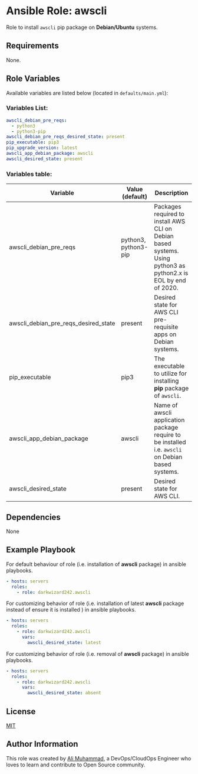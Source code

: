 # Ansible Role: awscli

Role to install `awscli` pip package on **Debian/Ubuntu** systems.

## Requirements

None.

## Role Variables

Available variables are listed below (located in `defaults/main.yml`):

### Variables List:

```yaml
awscli_debian_pre_reqs:
  - python3
  - python3-pip
awscli_debian_pre_reqs_desired_state: present
pip_executable: pip3
pip_upgrade_version: latest
awscli_app_debian_package: awscli
awscli_desired_state: present
```

### Variables table:

Variable                             | Value (default)      | Description
------------------------------------ | -------------------- | ---------------------------------------------------------------------------------------------------------------
awscli_debian_pre_reqs               | python3, python3-pip | Packages required to install AWS CLI on Debian based systems. Using python3 as python2.x is EOL by end of 2020.
awscli_debian_pre_reqs_desired_state | present              | Desired state for AWS CLI pre-requisite apps on Debian systems.
pip_executable                       | pip3                 | The executable to utilize for installing **pip** package of `awscli`.
awscli_app_debian_package            | awscli               | Name of awscli application package require to be installed i.e. `awscli` on Debian based systems.
awscli_desired_state                 | present              | Desired state for AWS CLI.

## Dependencies

None

## Example Playbook

For default behaviour of role (i.e. installation of **awscli** package) in ansible playbooks.

```yaml
- hosts: servers
  roles:
    - role: darkwizard242.awscli
```

For customizing behavior of role (i.e. installation of latest **awscli** package instead of ensure it is installed ) in ansible playbooks.

```yaml
- hosts: servers
  roles:
    - role: darkwizard242.awscli
      vars:
        awscli_desired_state: latest
```

For customizing behavior of role (i.e. removal of **awscli** package) in ansible playbooks.

```yaml
- hosts: servers
  roles:
    - role: darkwizard242.awscli
      vars:
        awscli_desired_state: absent
```

## License

[MIT](https://github.com/darkwizard242/ansible-role-awscli/blob/master/LICENSE)

## Author Information

This role was created by [Ali Muhammad](https://www.linkedin.com/in/ali-muhammad-759791130/), a DevOps/CloudOps Engineer who loves to learn and contribute to Open Source community.

